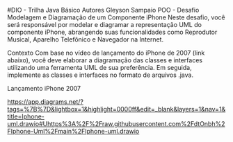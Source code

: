 #DIO - Trilha Java Básico
Autores
Gleyson Sampaio
POO - Desafio
Modelagem e Diagramação de um Componente iPhone
Neste desafio, você será responsável por modelar e diagramar a representação UML do componente iPhone, abrangendo suas funcionalidades como Reprodutor Musical, Aparelho Telefônico e Navegador na Internet.

Contexto
Com base no vídeo de lançamento do iPhone de 2007 (link abaixo), você deve elaborar a diagramação das classes e interfaces utilizando uma ferramenta UML de sua preferência. Em seguida, implemente as classes e interfaces no formato de arquivos .java.

Lançamento iPhone 2007

https://app.diagrams.net/?tags=%7B%7D&lightbox=1&highlight=0000ff&edit=_blank&layers=1&nav=1&title=Iphone-uml.drawio#Uhttps%3A%2F%2Fraw.githubusercontent.com%2FdtOnbh%2FIphone-Uml%2Fmain%2FIphone-uml.drawio

